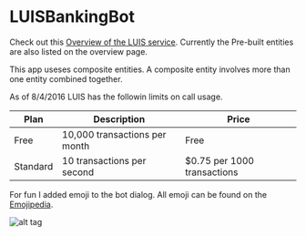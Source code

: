 # LUISBankingBot

Check out this [Overview of the LUIS service]. Currently the Pre-built entities are also listed on the overview page.

This app useses composite entities. A composite entity involves more than one entity combined together.

As of 8/4/2016 LUIS has the followin limits on call usage.

| Plan | Description | Price|
|---	|---	|---	|
| Free | 10,000 transactions per month | Free |
| Standard | 10 transactions per second | $0.75 per 1000 transactions |

For fun I added emoji to the bot dialog. All emoji can be found on the [Emojipedia].

[Emojipedia]: <http://emojipedia.org/>
[Overview of the LUIS service]: <https://www.luis.ai/Help>

![alt tag](https://cdn2.scratch.mit.edu/get_image/user/13690549_90x90.png)
